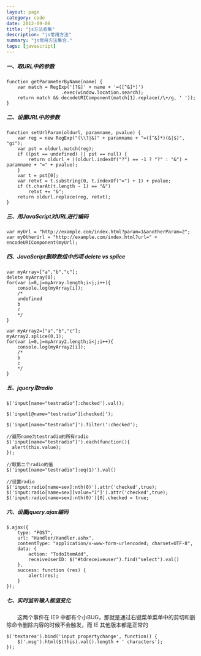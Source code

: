 ```yaml
---
layout: page
category: code
date: 2012-09-08
title: "js方法收集"
description: "js常用方法"
summary: "js常用方法集合."
tags: [javascript]
---
```

 
##### 一、取URL中的参数

    function getParameterByName(name) {
        var match = RegExp('[?&]' + name + '=([^&]*)')
                        .exec(window.location.search);
        return match && decodeURIComponent(match[1].replace(/\+/g, ' '));
    }

##### 二、设置URL中的参数

    function setUrlParam(oldurl, paramname, pvalue) {
        var reg = new RegExp("(\\?|&)" + paramname + "=([^&]*)(&|$)", "gi");
        var pst = oldurl.match(reg);
        if ((pst == undefined) || pst == null) {
            return oldurl + ((oldurl.indexOf("?") == -1 ? "?" : "&") + paramname + "=" + pvalue);
        }
        var t = pst[0];
        var retxt = t.substring(0, t.indexOf("=") + 1) + pvalue;
        if (t.charAt(t.length - 1) == "&")
            retxt += "&";
        return oldurl.replace(reg, retxt);
    }

##### 三、用JavaScript对URL进行编码

    var myUrl = "http://example.com/index.html?param=1&anotherParam=2";
    var myOtherUrl = "http://example.com/index.html?url=" + encodeURIComponent(myUrl);

##### 四、JavaScript删除数组中的项 delete vs splice

    var myArray=["a","b","c"];
    delete myArray[0];
    for(var i=0,j=myArray.length;i<j;i++){
        console.log(myArray[i]);
        /*
        undefined
        b
        c
        */
    }

    var myArray2=["a","b","c"];
    myArray2.splice(0,1);
    for(var i=0,j=myArray2.length;i<j;i++){
        console.log(myArray2[i]);
        /*
        b
        c
        */
    }

##### 五、jquery取radio

    $('input[name="testradio"]:checked').val();  

    $('input[@name="testradio"][checked]');  

    $('input[name="testradio"]').filter(':checked');  

    //遍历name为testradio的所有radio  
    $('input[name="testradio"]').each(function(){  
      alert(this.value);  
    });

    //取第二个radio的值  
    $('input[name="testradio"]:eq(1)').val()  

    //设置radio  
    $('input:radio[name=sex]:nth(0)').attr('checked',true);  
    $('input:radio[name=sex][value="1"]').attr('checked',true);  
    $('input:radio[name=sex]:nth(0)')[0].checked = true;

##### 六、设置jquery.ajax编码

    $.ajax({
        type: "POST",
        url: "Handler/Handler.ashx",
        contentType: "application/x-www-form-urlencoded; charset=UTF-8",
        data: { 
            action: "TodoItemAdd",
            receiveUserID: $("#tdreceiveuser").find("select").val()
        },
        success: function (res) {
            alert(res);
        }
    });

##### 七、实时监听输入框值变化

　　这两个事件在 IE9 中都有个小BUG，那就是通过右键菜单菜单中的剪切和删除命令删除内容的时候不会触发，而 IE 其他版本都是正常的

    $('textarea').bind('input propertychange', function() {
        $('.msg').html($(this).val().length + ' characters');
    });

